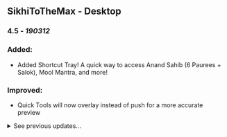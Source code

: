## SikhiToTheMax - Desktop

### 4.5 - _190312_
### Added:
* Added Shortcut Tray! A quick way to access Anand Sahib (6 Paurees + Salok), Mool Mantra, and more!

### Improved:
* Quick Tools will now overlay instead of push for a more accurate preview
   
   
<details><summary>See previous updates...</summary>

### 4.4.1 - _190223_
### Improved:
* Fixed a bug that would cause preferences to be reset
* Removed the animation that occurred when changing slides with the "Next Line" toggle enabled

### 4.4 - _190212_
### Added:
* Added the ability to upload multiple custom backgrounds and save them for future use
* Added an option to hide the quick tools menu

### Improved:
* Moved all settings to a dedicated tab and removed duplicate options
* Fixed an issue when using the "Next Line" toggle that caused a large gap on the slide
* Fixed some issues with the custom background uploader
* Fixed some formatting issues when using Chromecast
* Fixed an issue where font sliders would not respond
* Updated the Help Guide with new information and images
* Updated Help Guide to no longer require an internet connection


### 4.3 - _190115_
### Added:
* You can now upload a custom background image! Check out the Custom option in the Themes menu
* Added wildcard support. Type a * when you are searching if you are unsure of a letter. See the Help section for more info
* Pressing CTRL (Windows) or CMD (Mac) + E will now display a blank slide
* You can now paste text into the search field
* When viewing a Shabad, you can now press a letter on your keyboard to go to the next panktee that starts with that letter
* We have added Google Analytics to help support our future updates. You can toggle this off/on in the settings

### Improved:
* The announcements section now supports formatting, line breaks, and spacing!
* We've made the toggle for Presenter View more accessible

### 4.2.3 - _181115_
* Bug Fixes 

### 4.2.1 - _181103_
#### Improved
* Bug Fixes for Windows 7 and 8 users. For the best SikhiToTheMax experience, consider updating to Windows 10. 

### 4.2.0 - _181031_
#### Improved
* **Searching**: Your searches will be faster than ever thanks to our improved database.
* **Bani Overlay** - 
  * You can now Overlay with Lareevaar! 
  * "Insert" slide options (custom slide, Waheguru slide, blank slide, etc) now appear on the overlay.
  * The font for the English translation looks cooler.
  * The overlaying padding and sizes are way smarter.
* **Chromecast** - Spacing on ChromeCast now matches Presenter View preview
* Moved the "Others" tab in Presenter View to a dedicated location rather than a drop-down
* Bug Fixes
* Style Fixes

#### Added
* **Live Feed** - Added ability to choose where you save Live Feed Text Files

### 4.1.0 - _180824_

#### Improved
  * **User Interface** - Wow! What is this beautiful new software that lets me present Gurbani and looks amazing? Actually, it's the same SikhiToTheMax, but Guru Sahib has done Kirpa on Sevadars to deliver a new version that is much more intuitive. It's the first step in a brand new experience that is coming. In this iteration, controls are closer to where you need them.
  * **Search by Ang** - Searching by Ang or page number has its own dedicated field
  * Bug Fixes
  * Style Fixes
  
#### Added
  * **Scripture Filtering** - Narrow down your search to different scriptures
  * **Single Screen Presenter View** - Get the benefits of presenter view without having to connect a second screen
  * **Bani Overlay** - Overlay Editor now provides a way to adjust the background size and opacity and the text size. Gurbani can also be coloured separately from the other text

### 4.0.6 - _180718_
#### Improved
 * **Search speed** - _First Letter Start (Gurmukhi)_ search has gotten a huge performance boost, nearing instant from the time you type a letter to when results are shown

### 4.0.5 - _180704_
#### Added
 * **Chromecast** - Cast to any Chromecast video receiver device
 * **Backgrounds/Themes** - 6 new gorgeous backgrounds and themes to further lend to the tranquil environment
 * **1-Letter Search** - Why wait? Start searching right when you start typing
 * **Auto-play** - Automatically advance to the next line on a timer
 * **Random Shabad** - Not looking for anything in particular but want to read Bani? Get a random Shabad
 * **Daily Hukamnama** - Get the daily Hukamnama from Sri Darbar Sahib, Amritsar
 * **Bani Overlay** - Overlay Gurbani from STTM to your live broadcast using OBS-compatible software
 * **Anand Karaj** - Present all of the 4 Laavs for the Sikh Wedding Ceremony
 * **Donate button** - If you would like to show your appreciation with a monetary gift, please click the Donate button
 * **Updates** - Get updated on the latest SikhiToTheMax news

### 3.3.1 - _180401_
#### Added
 * Help Section - Get your most frequently asked questions answered in the help section
 * 2-Letter Search - When searching for two letters, preference is given to shorter lines

#### Improved
 * Style updates
 * Bug fixes

### 3.3.0 - _180306_
#### Added
 * Akhand Paatth View - Infinitely scroll through Angs/pages until the end of the Granth
 * Navigation Arrows - Go to the next/previous Shabad with the click of a button!
 * Custom Slides - Send custom text to the presenter or choose from presets. Don't want anything on the screen? You can even send a blank slide.
 * Unsure which was the last Antraa that was sung? We've got checkmarks to indicate what lines you have already clicked.

#### Improved
 * Download progress - See the progress of the database download right on the app icon
 * Can't find the ਖ਼ character on your keyboard? No worries - just search for ਖ and we'll do the heavy lifting for you
 * You might want to sit down for this one, but the latest database update brought the number of corrections done by the BaniDB project up over 5,000! With Guru's Grace, SikhiToTheMax is using the most accurate digital Gurbani source available today.

### 3.2.0 - _170526_
#### Improved
 * Faster updates - We've reduced the size of the app and subsequent updates by storing the database separately on your device. It now downloads on first run and saves you from re-downloading every time we update the app. When there are updates to the database, those will get pulled transparently and allow you to use the app without interruption.

### 3.1.1 - _170524_
#### Added
 * Next Line - Show the next line in the Shabad while presenting

#### Improved
 * Preferences are now available in the app menu
 * The History and Shabad Controller panes have been switched in Presenter View for a better experience

### 3.1.0 - _170506_
#### Added
 * Presenter View - When presenting on an external monitor, see the controller in a beautiful and highly practical view for better efficiency in controlling the Viewer.
 * Search Types - Choose from four different search types by clicking on the gear icon in the search field
 * Left-Align option 

#### Improved
 * Aesthetics - The themes have gotten a fresh, new coat of paint to look even better. Animations have been updated.

### 3.0.3 - _170421_
#### Added
 * A strong, dark theme
 * Settings added to give control over what is displayed in the Viewer, with choice of theme, font sizes and Larivaar

### 3.0.2 - _170416_
#### Fixed
 * Database issue that was causing lack of results or Shabad not loading in the viewer.

### 3.0.1 - _170415_
#### Fixed
 * ਯ was showing up as ਣ in the on-screen keyboard

### 3.0.0 - _170414_
#### First-time User Instructions
 1. Start your First Letter search in the bottom right _Navigator_
 2. Click on a result to see it presented on the same screen. If you have an extended desktop, another presenter will automatically open up in full screen on your second screen.
 3. Navigate with up and down arrows and press space bar to return back to the main line
 4. Use the icons at the bottom of the footer to navigate between Search, Recent Shabads, and Current Shabad
 5. Please submit feedback to techsupport@khalisfoundation.org
</details>
